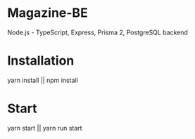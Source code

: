 # Magazine-BE

Node.js - TypeScript, Express, Prisma 2, PostgreSQL backend

# Installation

yarn install || npm install

# Start

yarn start || yarn run start
